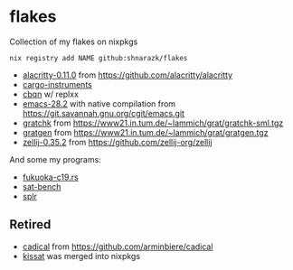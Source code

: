 # flakes
Collection of my flakes on nixpkgs

```
nix registry add NAME github:shnarazk/flakes
```

- [alacritty-0.11.0](https://alacritty.org) from https://github.com/alacritty/alacritty
- [cargo-instruments](https://github.com/cmyr/cargo-instruments)
- [cbqn](https://github.com/dzaima/CBQN) w/ replxx
- [emacs-28.2](https://www.gnu.org/software/emacs/) with native compilation from https://git.savannah.gnu.org/cgit/emacs.git
- [gratchk](https://www21.in.tum.de/~lammich/grat/) from https://www21.in.tum.de/~lammich/grat/gratchk-sml.tgz
- [gratgen](https://www21.in.tum.de/~lammich/grat/) from https://www21.in.tum.de/~lammich/grat/gratgen.tgz
- [zellij-0.35.2](https://zellij.dev) from https://github.com/zellij-org/zellij

And some my programs:

- [fukuoka-c19.rs](https://github.com/shnarazk/fukuoka-c19.rs)
- [sat-bench](https://github.com/shnarazk/SAT-bench)
- [splr](https://github.com/shnarazk/splr)

## Retired

- [cadical](http://fmv.jku.at/cadical) from https://github.com/arminbiere/cadical
- [kissat](http://fmv.jku.at/kissat) was merged into nixpkgs

